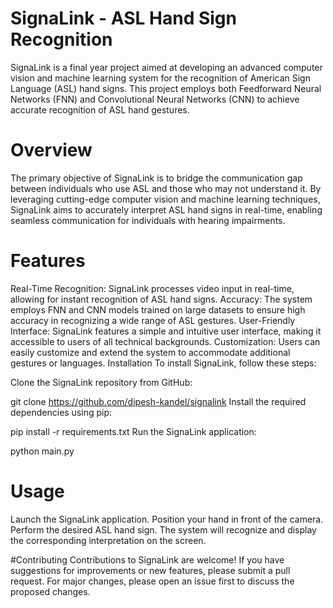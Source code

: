 # SignaLink - ASL Hand Sign Recognition
SignaLink is a final year project aimed at developing an advanced computer vision and machine learning system for the recognition of American Sign Language (ASL) hand signs. This project employs both Feedforward Neural Networks (FNN) and Convolutional Neural Networks (CNN) to achieve accurate recognition of ASL hand gestures.

# Overview
The primary objective of SignaLink is to bridge the communication gap between individuals who use ASL and those who may not understand it. By leveraging cutting-edge computer vision and machine learning techniques, SignaLink aims to accurately interpret ASL hand signs in real-time, enabling seamless communication for individuals with hearing impairments.

# Features
Real-Time Recognition: SignaLink processes video input in real-time, allowing for instant recognition of ASL hand signs.
Accuracy: The system employs FNN and CNN models trained on large datasets to ensure high accuracy in recognizing a wide range of ASL gestures.
User-Friendly Interface: SignaLink features a simple and intuitive user interface, making it accessible to users of all technical backgrounds.
Customization: Users can easily customize and extend the system to accommodate additional gestures or languages.
Installation
To install SignaLink, follow these steps:

Clone the SignaLink repository from GitHub:

git clone https://github.com/dipesh-kandel/signalink
Install the required dependencies using pip:

pip install -r requirements.txt
Run the SignaLink application:


python main.py

# Usage
Launch the SignaLink application.
Position your hand in front of the camera.
Perform the desired ASL hand sign.
The system will recognize and display the corresponding interpretation on the screen.

#Contributing
Contributions to SignaLink are welcome! If you have suggestions for improvements or new features, please submit a pull request. For major changes, please open an issue first to discuss the proposed changes.
